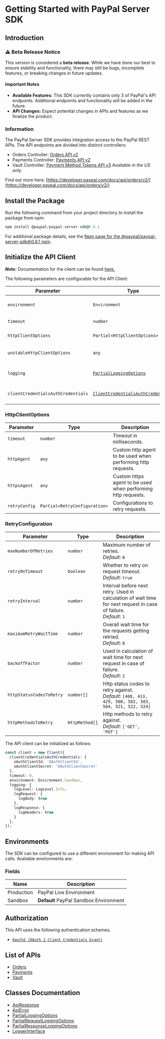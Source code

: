 
# Getting Started with PayPal Server SDK

## Introduction

### ⚠️ Beta Release Notice

This version is considered a **beta release**. While we have done our best to ensure stability and functionality, there may still be bugs, incomplete features, or breaking changes in future updates.

#### Important Notes

- **Available Features:** This SDK currently contains only 3 of PayPal's API endpoints. Additional endpoints and functionality will be added in the future.
- **API Changes:** Expect potential changes in APIs and features as we finalize the product.

### Information

The PayPal Server SDK provides integration access to the PayPal REST APIs. The API endpoints are divided into distinct controllers:

- Orders Controller: <a href="https://developer.paypal.com/docs/api/orders/v2/">Orders API v2</a>
- Payments Controller: <a href="https://developer.paypal.com/docs/api/payments/v2/">Payments API v2</a>
- Vault Controller: <a href="https://developer.paypal.com/docs/api/payment-tokens/v3/">Payment Method Tokens API v3</a> *Available in the US only.*

Find out more here: [https://developer.paypal.com/docs/api/orders/v2/](https://developer.paypal.com/docs/api/orders/v2/)

## Install the Package

Run the following command from your project directory to install the package from npm:

```ts
npm install @paypal/paypal-server-sdk@0.6.1
```

For additional package details, see the [Npm page for the @paypal/paypal-server-sdk@0.6.1 npm](https://www.npmjs.com/package/@paypal/paypal-server-sdk/v/0.6.1).

## Initialize the API Client

**_Note:_** Documentation for the client can be found [here.](https://www.github.com/paypal/PayPal-TypeScript-Server-SDK/tree/0.6.1/doc/client.md)

The following parameters are configurable for the API Client:

| Parameter | Type | Description |
|  --- | --- | --- |
| `environment` | `Environment` | The API environment. <br> **Default: `Environment.Sandbox`** |
| `timeout` | `number` | Timeout for API calls.<br>*Default*: `0` |
| `httpClientOptions` | `Partial<HttpClientOptions>` | Stable configurable http client options. |
| `unstableHttpClientOptions` | `any` | Unstable configurable http client options. |
| `logging` | [`PartialLoggingOptions`](https://www.github.com/paypal/PayPal-TypeScript-Server-SDK/tree/0.6.1/doc/partial-logging-options.md) | Logging Configuration to enable logging |
| `clientCredentialsAuthCredentials` | [`ClientCredentialsAuthCredentials`](https://www.github.com/paypal/PayPal-TypeScript-Server-SDK/tree/0.6.1/doc/auth/oauth-2-client-credentials-grant.md) | The credential object for clientCredentialsAuth |

### HttpClientOptions

| Parameter | Type | Description |
|  --- | --- | --- |
| `timeout` | `number` | Timeout in milliseconds. |
| `httpAgent` | `any` | Custom http agent to be used when performing http requests. |
| `httpsAgent` | `any` | Custom https agent to be used when performing http requests. |
| `retryConfig` | `Partial<RetryConfiguration>` | Configurations to retry requests. |

### RetryConfiguration

| Parameter | Type | Description |
|  --- | --- | --- |
| `maxNumberOfRetries` | `number` | Maximum number of retries. <br> *Default*: `0` |
| `retryOnTimeout` | `boolean` | Whether to retry on request timeout. <br> *Default*: `true` |
| `retryInterval` | `number` | Interval before next retry. Used in calculation of wait time for next request in case of failure. <br> *Default*: `1` |
| `maximumRetryWaitTime` | `number` | Overall wait time for the requests getting retried. <br> *Default*: `0` |
| `backoffFactor` | `number` | Used in calculation of wait time for next request in case of failure. <br> *Default*: `2` |
| `httpStatusCodesToRetry` | `number[]` | Http status codes to retry against. <br> *Default*: `[408, 413, 429, 500, 502, 503, 504, 521, 522, 524]` |
| `httpMethodsToRetry` | `HttpMethod[]` | Http methods to retry against. <br> *Default*: `['GET', 'PUT']` |

The API client can be initialized as follows:

```ts
const client = new Client({
  clientCredentialsAuthCredentials: {
    oAuthClientId: 'OAuthClientId',
    oAuthClientSecret: 'OAuthClientSecret'
  },
  timeout: 0,
  environment: Environment.Sandbox,
  logging: {
    logLevel: LogLevel.Info,
    logRequest: {
      logBody: true
    },
    logResponse: {
      logHeaders: true
    }
  },
});
```

## Environments

The SDK can be configured to use a different environment for making API calls. Available environments are:

### Fields

| Name | Description |
|  --- | --- |
| Production | PayPal Live Environment |
| Sandbox | **Default** PayPal Sandbox Environment |

## Authorization

This API uses the following authentication schemes.

* [`Oauth2 (OAuth 2 Client Credentials Grant)`](https://www.github.com/paypal/PayPal-TypeScript-Server-SDK/tree/0.6.1/doc/auth/oauth-2-client-credentials-grant.md)

## List of APIs

* [Orders](https://www.github.com/paypal/PayPal-TypeScript-Server-SDK/tree/0.6.1/doc/controllers/orders.md)
* [Payments](https://www.github.com/paypal/PayPal-TypeScript-Server-SDK/tree/0.6.1/doc/controllers/payments.md)
* [Vault](https://www.github.com/paypal/PayPal-TypeScript-Server-SDK/tree/0.6.1/doc/controllers/vault.md)

## Classes Documentation

* [ApiResponse](https://www.github.com/paypal/PayPal-TypeScript-Server-SDK/tree/0.6.1/doc/api-response.md)
* [ApiError](https://www.github.com/paypal/PayPal-TypeScript-Server-SDK/tree/0.6.1/doc/api-error.md)
* [PartialLoggingOptions](https://www.github.com/paypal/PayPal-TypeScript-Server-SDK/tree/0.6.1/doc/partial-logging-options.md)
* [PartialRequestLoggingOptions](https://www.github.com/paypal/PayPal-TypeScript-Server-SDK/tree/0.6.1/doc/partial-request-logging-options.md)
* [PartialResponseLoggingOptions](https://www.github.com/paypal/PayPal-TypeScript-Server-SDK/tree/0.6.1/doc/partial-response-logging-options.md)
* [LoggerInterface](https://www.github.com/paypal/PayPal-TypeScript-Server-SDK/tree/0.6.1/doc/logger-interface.md)

